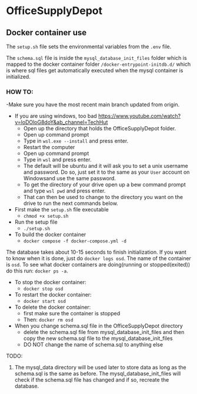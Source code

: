 # OfficeSupplyDepot
 
## Docker container use

The `setup.sh` file sets the environmental variables from the `.env` file.

The `schema.sql` file is inside the `mysql_database_init_files` folder which is 
mapped to the docker container folder `/docker-entrypoint-initdb.d/` which is where sql files get automatically executed when the mysql container is initialized.

### HOW TO:
-Make sure you have the most recent main branch updated from origin.

- If you are using windows, too bad https://www.youtube.com/watch?v=loDOloG8doY&ab_channel=TechHut
  - Open up the directory that holds the OfficeSupplyDepot folder.
  - Open up command prompt
  - Type in `wsl.exe --install` and press enter.
  - Restart the computer
  - Open up command prompt
  - Type in `wsl` and press enter.
  - The default will be ubuntu and it will ask you to set a unix username and password. Do so, just set it to the same as your `User` account on Windowsand use the same password. 
  - To get the directory of your drive open up a bew command prompt and type `wsl pwd` and press enter. 
  - That can then be used to change to the directory you want on the drive to run the next commands below.
- First make the `setup.sh` file executable
  - `chmod +x setup.sh`
- Run the setup file
  - `./setup.sh`
- To build the docker container
  - `docker compose -f docker-compose.yml -d`

The database takes about 10-15 seconds to finish initialization. If you want to know when it is done, just do `docker logs osd`.
The name of the container is `osd`.
To see what docker containers are doing(running or stopped(exited)) do this
run: `docker ps -a`. 

- To stop the docker container:
  - `docker stop osd`
- To restart the docker container:
  - `docker start osd`
- To delete the docker container:
  - first make sure the container is stopped
  - Then: `docker rm osd`
- When you change schema.sql file in the OfficeSupplyDepot directory
  - delete the schema.sql file from mysql_database_init_files and then copy the new schema.sql file to the mysql_database_init_files
  - DO NOT change the name of schema.sql to anything else

TODO:
1. The mysql_data directory will be used later to store data as long as the schema.sql is the same as before. The mysql_database_init_files will check if the schema.sql file has changed and if so, recreate the database.
